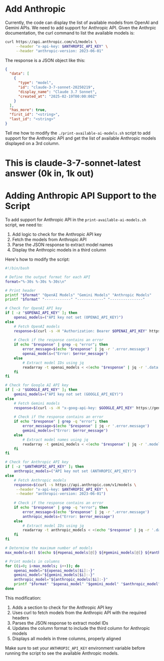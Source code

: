 # Add Anthropic

Currently, the code can display the list of available models from OpenAI and Gemini APIs. We need to add support for Anthropic API.
Given the Anthrpic documentation, the curl command to list the available models is:

```bash
curl https://api.anthropic.com/v1/models \
     --header "x-api-key: $ANTHROPIC_API_KEY" \
     --header "anthropic-version: 2023-06-01"
```

The response is a JSON object like this:

```json
{
  "data": [
    {
      "type": "model",
      "id": "claude-3-7-sonnet-20250219",
      "display_name": "Claude 3.7 Sonnet",
      "created_at": "2025-02-19T00:00:00Z"
    }
  ],
  "has_more": true,
  "first_id": "<string>",
  "last_id": "<string>"
}
```

Tell me how to modify the `./print-available-ai-models.sh` script to add support for the Anthropic API and get the list of available Anthropic models displayed on a 3rd column.



# This is claude-3-7-sonnet-latest answer (0k in, 1k out)

# Adding Anthropic API Support to the Script

To add support for Anthropic API in the `print-available-ai-models.sh` script, we need to:

1. Add logic to check for the Anthropic API key
2. Fetch the models from Anthropic API
3. Parse the JSON response to extract model names
4. Display the Anthropic models in a third column

Here's how to modify the script:

```bash
#!/bin/bash

# Define the output format for each API
format="%-30s %-30s %-30s\n"

# Print header
printf "$format" "OpenAI Models" "Gemini Models" "Anthropic Models"
printf "$format" "------------" "------------" "---------------"

# Check for OpenAI API key
if [ -z "$OPENAI_API_KEY" ]; then
    openai_models=("API key not set (OPENAI_API_KEY)")
else
    # Fetch OpenAI models
    response=$(curl -s -H "Authorization: Bearer $OPENAI_API_KEY" https://api.openai.com/v1/models)
    
    # Check if the response contains an error
    if echo "$response" | grep -q "error"; then
        error_message=$(echo "$response" | jq -r '.error.message')
        openai_models=("Error: $error_message")
    else
        # Extract model IDs using jq
        readarray -t openai_models < <(echo "$response" | jq -r '.data[].id' | sort)
    fi
fi

# Check for Google AI API key
if [ -z "$GOOGLE_API_KEY" ]; then
    gemini_models=("API key not set (GOOGLE_API_KEY)")
else
    # Fetch Gemini models
    response=$(curl -s -H "x-goog-api-key: $GOOGLE_API_KEY" https://generativelanguage.googleapis.com/v1/models)
    
    # Check if the response contains an error
    if echo "$response" | grep -q "error"; then
        error_message=$(echo "$response" | jq -r '.error.message')
        gemini_models=("Error: $error_message")
    else
        # Extract model names using jq
        readarray -t gemini_models < <(echo "$response" | jq -r '.models[].name' | sed 's/^models\///' | sort)
    fi
fi

# Check for Anthropic API key
if [ -z "$ANTHROPIC_API_KEY" ]; then
    anthropic_models=("API key not set (ANTHROPIC_API_KEY)")
else
    # Fetch Anthropic models
    response=$(curl -s https://api.anthropic.com/v1/models \
     --header "x-api-key: $ANTHROPIC_API_KEY" \
     --header "anthropic-version: 2023-06-01")
    
    # Check if the response contains an error
    if echo "$response" | grep -q "error"; then
        error_message=$(echo "$response" | jq -r '.error.message')
        anthropic_models=("Error: $error_message")
    else
        # Extract model IDs using jq
        readarray -t anthropic_models < <(echo "$response" | jq -r '.data[].id' | sort)
    fi
fi

# Determine the maximum number of models
max_models=$(( $(echo ${#openai_models[@]} ${#gemini_models[@]} ${#anthropic_models[@]} | tr ' ' '\n' | sort -nr | head -n1) ))

# Print models in columns
for ((i=0; i<max_models; i++)); do
    openai_model="${openai_models[$i]:-}"
    gemini_model="${gemini_models[$i]:-}"
    anthropic_model="${anthropic_models[$i]:-}"
    printf "$format" "$openai_model" "$gemini_model" "$anthropic_model"
done
```

This modification:

1. Adds a section to check for the Anthropic API key
2. Uses curl to fetch models from the Anthropic API with the required headers
3. Parses the JSON response to extract model IDs
4. Updates the column format to include the third column for Anthropic models
5. Displays all models in three columns, properly aligned

Make sure to set your `ANTHROPIC_API_KEY` environment variable before running the script to see the available Anthropic models.

